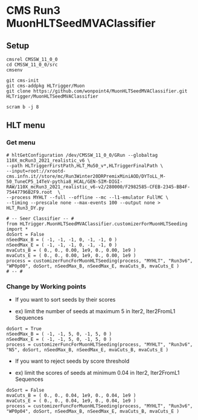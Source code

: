 # CMS Run3 MuonHLTSeedMVAClassifier

## Setup
```shell
cmsrel CMSSW_11_0_0
cd CMSSW_11_0_0/src
cmsenv

git cms-init
git cms-addpkg HLTrigger/Muon
git clone https://github.com/wonpoint4/MuonHLTSeedMVAClassifier.git HLTrigger/MuonHLTSeedMVAClassifier

scram b -j 8
```

## HLT menu
### Get menu

```shell
# hltGetConfiguration /dev/CMSSW_11_0_0/GRun --globaltag 110X_mcRun3_2021_realistic_v6 \
--path HLTriggerFirstPath,HLT_Mu50_v*,HLTriggerFinalPath \
--input=root://xrootd-cms.infn.it//store/mc/Run3Winter20DRPremixMiniAOD/DYToLL_M-50_TuneCP5_14TeV-pythia8_HCAL/GEN-SIM-DIGI-RAW/110X_mcRun3_2021_realistic_v6-v2/280000/F2982585-CFEB-2345-BB4F-75447796B2F9.root  \
--process MYHLT --full --offline --mc --l1-emulator FullMC \
--timing --prescale none --max-events 100 --output none > HLT_Run3_DY.py

```

```shell
# -- Seer Classifier -- #                                                                            
from HLTrigger.MuonHLTSeedMVAClassifier.customizerForMuonHLTSeeding import *
doSort = False
nSeedMax_B = ( -1, -1, -1, 0, -1, -1, 0 )
nSeedMax_E = ( -1, -1, -1, 0, -1, -1, 0 )
mvaCuts_B = ( 0., 0., 0.00, 1e9, 0., 0.00, 1e9 )
mvaCuts_E = ( 0., 0., 0.00, 1e9, 0., 0.00, 1e9 )
process = customizerFuncForMuonHLTSeeding(process, "MYHLT", "Run3v6", "WP0p00", doSort, nSeedMax_B, nSeedMax_E, mvaCuts_B, mvaCuts_E )
# -- #
```
### Change by Working points
 * If you want to sort seeds by their scores
  - ex) limit the number of seeds at maximum 5 in Iter2, Iter2FromL1 Sequences
```shell
doSort = True
nSeedMax_B = ( -1, -1, 5, 0, -1, 5, 0 )
nSeedMax_E = ( -1, -1, 5, 0, -1, 5, 0 )
process = customizerFuncForMuonHLTSeeding(process, "MYHLT", "Run3v6", "N5", doSort, nSeedMax_B, nSeedMax_E, mvaCuts_B, mvaCuts_E )
```

 * If you want to reject seeds by score threshold
  - ex) limit the scores of seeds at minimum 0.04 in Iter2, Iter2FromL1 Sequences
```shell
doSort = False
mvaCuts_B = ( 0., 0., 0.04, 1e9, 0., 0.04, 1e9 )
mvaCuts_E = ( 0., 0., 0.04, 1e9, 0., 0.04, 1e9 )
process = customizerFuncForMuonHLTSeeding(process, "MYHLT", "Run3v6", "WP0p04", doSort, nSeedMax_B, nSeedMax_E, mvaCuts_B, mvaCuts_E )
```
